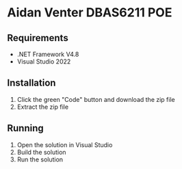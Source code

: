 # Aidan Venter DBAS6211 POE

## Requirements
- .NET Framework V4.8
- Visual Studio 2022

## Installation
1. Click the green "Code" button and download the zip file
2. Extract the zip file

## Running
1. Open the solution in Visual Studio
2. Build the solution
3. Run the solution
